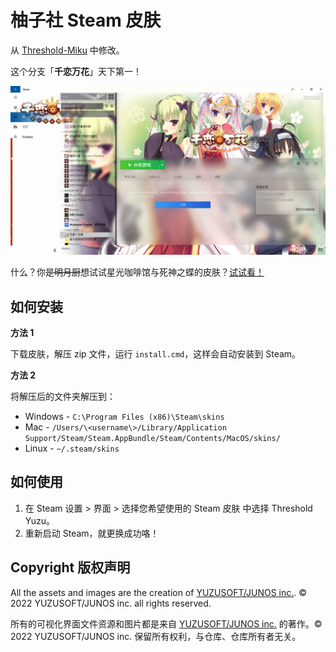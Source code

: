 # 柚子社 Steam 皮肤
从 [Threshold-Miku](https://github.com/Jack-Myth/Threshold-Miku/tree/master) 中修改。

这个分支「**千恋万花**」天下第一！

![](Previews/Main.jpg)

什么？你~~是明月厨~~想试试星光咖啡馆与死神之蝶的皮肤？[试试看！](https://github.com/Nofated095/Threshold-Yuzu/tree/CafeStella)

## 如何安装

**方法 1**

下载皮肤，解压 zip 文件，运行 `install.cmd`，这样会自动安装到 Steam。

**方法 2**

将解压后的文件夹解压到：
* Windows - `C:\Program Files (x86)\Steam\skins`
* Mac - `/Users/\<username\>/Library/Application Support/Steam/Steam.AppBundle/Steam/Contents/MacOS/skins/`
* Linux - `~/.steam/skins`

## 如何使用
1. 在 Steam 设置 > 界面 > 选择您希望使用的 Steam 皮肤 中选择  Threshold Yuzu。
2. 重新启动 Steam，就更换成功咯！

<!-- # Introduce the Threshold Miku Light For SteamUI
![](Previews/NewLibrary.jpg)  

# Collapsed Sidebar is also supported!  
![](Previews/CollapsedPreview.jpg)  
Use "Threshold Miku Customizer" to apply this Style.   

# New Threshold Miku Customizer is included!  
[Source code here!](https://github.com/Jack-Myth/Threshold-Miku-Customizer-2)  
![](https://github.com/Jack-Myth/Threshold-Miku-Customizer-2/raw/master/TMC2.jpg)  

# 常见问题解答
Q: Why my skin looks like this?  
![](Previews/QA/1.jpg)  
A: Make sure you have the same setting on both sides.  
![](Previews/QA/2.jpg) -->

## Copyright 版权声明

All the assets and images are the creation of [YUZUSOFT/JUNOS inc.](https://www.yuzu-soft.com/). © 2022 YUZUSOFT/JUNOS inc. all rights reserved.

所有的可视化界面文件资源和图片都是来自 [YUZUSOFT/JUNOS inc.](https://www.yuzu-soft.com/) 的著作。© 2022 YUZUSOFT/JUNOS inc. 保留所有权利，与仓库、仓库所有者无关。